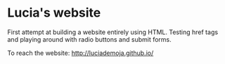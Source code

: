 # Lucia's website

First attempt at building a website entirely using HTML. Testing href tags and playing around with radio buttons and submit forms.

To reach the website: http://luciademoja.github.io/

